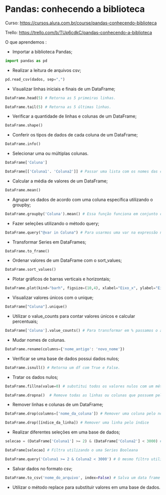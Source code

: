 # Pandas: conhecendo a biblioteca

Curso: https://cursos.alura.com.br/course/pandas-conhecendo-biblioteca

Trello: https://trello.com/b/TUp6cdkC/pandas-conhecendo-a-biblioteca

O que aprendemos : 
* Importar a biblioteca Pandas;
```python
import pandas as pd
```
* Realizar a leitura de arquivos csv;
```python
pd.read_csv(dados, sep=",")
```
* Visualizar linhas iniciais e finais de um DataFrame;
```python
DataFrame.head(5) # Retorna as 5 primeiras linhas.

DataFrame.tail(5) # Retorna as 5 últimas linhas.
``` 
* Verificar a quantidade de linhas e colunas de um DataFrame;
```python
DataFrame.shape()
```
* Conferir os tipos de dados de cada coluna de um DataFrame;
```python
DataFrame.info()
```
* Selecionar uma ou múltiplas colunas.
```python
DataFrame['Coluna']

DataFrame[['Coluna1'. 'Coluna2']] # Passar uma lista com os nomes das colunas.
```
* Calcular a média de valores de um DataFrame;
```python
DataFrame.mean()
```
* Agrupar os dados de acordo com uma coluna específica utilizando o groupby;
```python
DataFrame.groupby('Coluna').mean() # Essa função funciona em conjunto com sum(), mean() e etc.
```
* Fazer seleções utilizando o método query;
```python
DataFrame.query("@var in Coluna") # Para usarmos uma var na expressão necessário botar @ antes.
```
* Transformar Series em DataFrames;
```python
DataFrame.to_frame()
```
* Ordenar valores de um DataFrame com o sort_values;
```python
DataFrame.sort_values()
```
* Plotar gráficos de barras verticais e horizontais;
```python
DataFrame.plot(kind="barh", figsize=(10,4), xlabel="Eixo_x", ylabel="Eixo_y", color="green")
```
* Visualizar valores únicos com o unique;
```python
DataFrame["Coluna"].unique()
```
* Utilizar o value_counts para contar valores únicos e calcular percentuais;
```python
DataFrame['Coluna'].value_counts() # Para transformar em % passamos o argumento "normalize=True".
```
* Mudar nomes de colunas.
```python
DataFrame.rename(columns={'nome_antigo': 'novo_nome'})
```
* Verificar se uma base de dados possui dados nulos;
```python
DataFrame.isnull() # Retorna um df com True e False.
```
* Tratar os dados nulos;
```python
DataFrame.fillna(value=0) # substitui todos os valores nulos com um método ou por algum valor.

DataFrame.dropna()  # Remove todas as linhas ou colunas que possuem pelo menos um valor nulo.
```
* Remover linhas e colunas de um DataFrame;
```python
DataFrame.drop(columns=['nome_da_coluna']) # Remover uma coluna pelo nome

DataFrame.drop([índice_da_linha]) # Remover uma linha pelo índice
```
* Realizar diferentes seleções em uma base de dados;
```python
selecao = (DataFrame['Coluna1'] >= 2) & (DataFrame['Coluna2'] < 3000) # Series de True e False

DataFrame[selecao] # Filtra utilizando o uma Series Booleana

DataFrame.query('Coluna1 >= 2 & Coluna2 < 3000') # O mesmo filtro utilizando query
```
* Salvar dados no formato csv;
```python
DataFrame.to_csv('nome_do_arquivo', index=False) # Salva um data frame na pasta local sem a coluna de index.
```
* Utilizar o método replace para substituir valores em uma base de dados.
```python

```